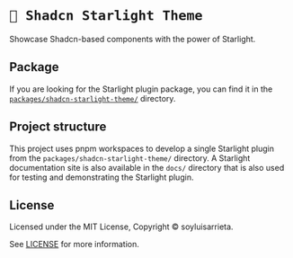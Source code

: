 # `🔳 Shadcn Starlight Theme`

Showcase Shadcn-based components with the power of Starlight.

## Package

If you are looking for the Starlight plugin package, you can find it in the [`packages/shadcn-starlight-theme/`](/packages/shadcn-starlight-theme/) directory.

## Project structure

This project uses pnpm workspaces to develop a single Starlight plugin from the `packages/shadcn-starlight-theme/` directory. A Starlight documentation site is also available in the `docs/` directory that is also used for testing and demonstrating the Starlight plugin.

## License

Licensed under the MIT License, Copyright © soyluisarrieta.

See [LICENSE](/LICENSE) for more information.
